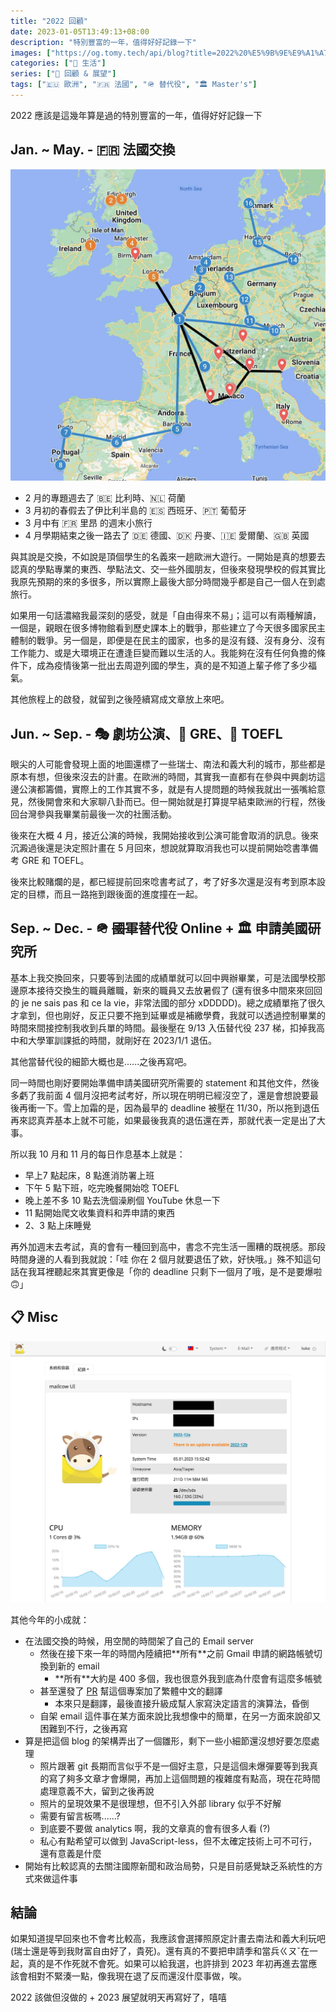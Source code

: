 ```yaml
---
title: "2022 回顧"
date: 2023-01-05T13:49:13+08:00
description: "特別豐富的一年，值得好好記錄一下"
images: ["https://og.tomy.tech/api/blog?title=2022%20%E5%9B%9E%E9%A1%A7"]
categories: ["🍫 生活"]
series: ["🔭 回顧 & 展望"]
tags: ["🇪🇺 歐洲", "🇫🇷 法國", "🪖 替代役", "🏛 Master's"]
---
```


2022 應該是這幾年算是過的特別豐富的一年，值得好好記錄一下

## Jan. ~ May. - 🇫🇷 法國交換

![🗺 歐洲旅程地圖](europe-plan.jpg "🗺 歐洲旅程地圖")

- 2 月的專題週去了 🇧🇪 比利時、🇳🇱 荷蘭
- 3 月初的春假去了伊比利半島的 🇪🇸 西班牙、🇵🇹 葡萄牙
- 3 月中有 🇫🇷 里昂 的週末小旅行
- 4 月學期結束之後一路去了 🇩🇪 德國、🇩🇰 丹麥、🇮🇪 愛爾蘭、🇬🇧 英國

與其說是交換，不如說是頂個學生的名義來一趟歐洲大遊行。一開始是真的想要去認真的學點專業的東西、學點法文、交一些外國朋友，但後來發現學校的假其實比我原先預期的來的多很多，所以實際上最後大部分時間幾乎都是自己一個人在到處旅行。

如果用一句話濃縮我最深刻的感受，就是「自由得來不易」；這可以有兩種解讀，一個是，親眼在很多博物館看到歷史課本上的戰爭，那些建立了今天很多國家民主體制的戰爭。另一個是，即便是在民主的國家，也多的是沒有錢、沒有身分、沒有工作能力、或是大環境正在遭逢巨變而難以生活的人。我能夠在沒有任何負擔的條件下，成為疫情後第一批出去周遊列國的學生，真的是不知道上輩子修了多少福氣。

其他旅程上的啟發，就留到之後陸續寫成文章放上來吧。

## Jun. ~ Sep. - 🎭 劇坊公演、📖 GRE、📖 TOEFL

眼尖的人可能會發現上面的地圖還標了一些瑞士、南法和義大利的城市，那些都是原本有想，但後來沒去的計畫。在歐洲的時間，其實我一直都有在參與中興劇坊這邊公演都籌備，實際上的工作其實不多，就是有人提問題的時候我就出一張嘴給意見，然後開會來和大家聊八卦而已。但一開始就是打算提早結束歐洲的行程，然後回台灣參與我畢業前最後一次的社團活動。

後來在大概 4 月，接近公演的時候，我開始接收到公演可能會取消的訊息。後來沉澱過後還是決定照計畫在 5 月回來，想說就算取消我也可以提前開始唸書準備考 GRE 和 TOEFL。

後來比較賭爛的是，都已經提前回來唸書考試了，考了好多次還是沒有考到原本設定的目標，而且一路拖到跟後面的進度撞在一起。

## Sep. ~ Dec. - 🪖 ~~國軍~~替代役 Online + 🏛 申請美國研究所

基本上我交換回來，只要等到法國的成績單就可以回中興辦畢業，可是法國學校那邊原本接待交換生的職員離職，新來的職員又去放暑假了 (還有很多中間來來回回的 je ne sais pas 和 ce la vie，非常法國的部分 xDDDDD)。總之成績單拖了很久才拿到，但也剛好，反正只要不拖到延畢或是補繳學費，我就可以透過控制畢業的時間來間接控制我收到兵單的時間。最後壓在 9/13 入伍替代役 237 梯，扣掉我高中和大學軍訓課抵的時間，就剛好在 2023/1/1 退伍。

其他當替代役的細節大概也是......之後再寫吧。

同一時間也剛好要開始準備申請美國研究所需要的 statement 和其他文件，然後多虧了我前面 4 個月沒把考試考好，所以現在明明已經沒空了，還是會想說要最後再衝一下。雪上加霜的是，因為最早的 deadline 被壓在 11/30，所以拖到退伍再來認真弄基本上就不可能，如果最後我真的退伍還在弄，那就代表一定是出了大事。

所以我 10 月和 11 月的每日作息基本上就是：

- 早上7 點起床，8 點進消防署上班
- 下午 5 點下班，吃完晚餐開始唸 TOEFL
- 晚上差不多 10 點去洗個澡刷個 YouTube 休息一下
- 11 點開始爬文收集資料和弄申請的東西
- 2、3 點上床睡覺

再外加週末去考試，真的會有一種回到高中，書念不完生活一團糟的既視感。那段時間身邊的人看到我就說：「哇 你在 2 個月就要退伍了欸，好快哦。」殊不知這句話在我耳裡聽起來其實更像是「你的 deadline 只剩下一個月了哦，是不是要爆啦 🙃」

## 📋 Misc

![🐮 Mailcow：我自架的 mail server](mailcow.jpg "🐮 Mailcow：我自架的 mail server")

其他今年的小成就：

- 在法國交換的時候，用空閒的時間架了自己的 Email server
  - 然後在接下來一年的時間內陸續把\*\*所有\*\*之前 Gmail 申請的網路帳號切換到新的 email
    - \*\*所有\*\*大約是 400 多個，我也很意外我到底為什麼會有這麼多帳號
  - 甚至還發了 [PR](https://github.com/mailcow/mailcow-dockerized/pull/4657) 幫這個專案加了繁體中文的翻譯
    - 本來只是翻譯，最後直接升級成幫人家寫決定語言的演算法，昏倒
  - 自架 email 這件事在某方面來說比我想像中的簡單，在另一方面來說卻又困難到不行，之後再寫
- 算是把這個 blog 的架構弄出了一個雛形，剩下一些小細節還沒想好要怎麼處理
  - 照片跟著 git 長期而言似乎不是一個好主意，只是這個未爆彈要等到我真的寫了夠多文章才會爆開，再加上這個問題的複雜度有點高，現在花時間處理意義不大，留到之後再說
  - 照片的呈現效果不是很理想，但不引入外部 library 似乎不好解
  - 需要有留言板嗎......?
  - 到底要不要做 analytics 啊，我的文章真的會有很多人看 (?)
  - 私心有點希望可以做到 JavaScript-less，但不太確定技術上可不可行，還有意義是什麼
- 開始有比較認真的去關注國際新聞和政治局勢，只是目前感覺缺乏系統性的方式來做這件事

## 結論

如果知道提早回來也不會考比較高，我應該會選擇照原定計畫去南法和義大利玩吧 (瑞士還是等到我財富自由好了，貴死)。還有真的不要把申請季和當兵ㄍㄡˇ在一起，真的是不作死就不會死。如果可以給我選，也許排到 2023 年初再進去當應該會相對不緊湊一點，像我現在退了反而還沒什麼事做，唉。

2022 該做但沒做的 + 2023 展望就明天再寫好了，嘻嘻
